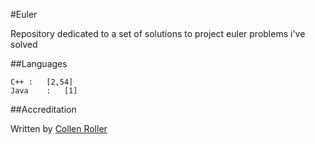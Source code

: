 #Euler

Repository dedicated to a set of solutions to project euler problems i've solved

##Languages

	C++	:	[2,54]
	Java	:	[1]

##Accreditation

Written by [Collen Roller][1]

[1]: https://github.com/collen-roller
